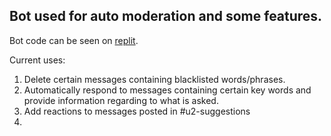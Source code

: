 ## Bot used for auto moderation and some features.
Bot code can be seen on [replit](https://replit.com/@Pablo824/Fred-the-Fish#main.py "Fred's code").

Current uses:
1. Delete certain messages containing blacklisted words/phrases.
2. Automatically respond to messages containing certain key words and provide information regarding to what is asked.
3. Add reactions to messages posted in #u2-suggestions
4.

